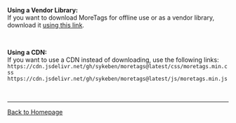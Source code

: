 **Using a Vendor Library:**  
If you want to download MoreTags for offline use or as a vendor library, download it [using this link](https://sykeben.github.io/redirect/latestdl.html?user=sykeben&repo=moretags&file=moretags.all.zip).

<br>

**Using a CDN:**  
If you want to use a CDN instead of downloading, use the following links:  
`https://cdn.jsdelivr.net/gh/sykeben/moretags@latest/css/moretags.min.css`  
`https://cdn.jsdelivr.net/gh/sykeben/moretags@latest/js/moretags.min.js`

<br>

----------------------
[Back to Homepage](..)